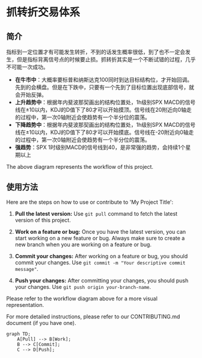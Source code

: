 # 抓转折交易体系

## 简介
指标到一定位置才有可能发生转折，不到的话发生概率很低，到了也不一定会发生，但是指标背离信号点的时候要止损。抓转折其实是一个不断试错的过程，几乎不可能一次成功。
- **在牛市中**：大概率要标普和纳斯达克100同时到达目标结构位，才开始回调。先到的会横盘。但是在下跌中，只要有一个先到了目标位置出现底部信号，就会开始反弹。
- **上升趋势中**：根据年内斐波那契画出的结构位置处，1h级别SPX MACD的信号线在±10以内，KDJ的D值下了80才可以开始摸顶。信号线在20附近向0轴走的过程中，第一次0轴附近会使趋势有一个半分位的震荡。
- **下降趋势中**：根据年内斐波那契画出的结构位置处，1h级别SPX MACD的信号线在±10以内，KDJ的D值下了80才可以开始摸底。信号线在-20附近向0轴走的过程中，第一次0轴附近会使趋势有一个半分位的震荡。
- **强趋势**：SPX 1时级别MACD的信号线到40，是非常强的趋势，会持续1个星期以上

The above diagram represents the workflow of this project.

## 使用方法

Here are the steps on how to use or contribute to 'My Project Title':

1. **Pull the latest version:** Use `git pull` command to fetch the latest version of this project.

2. **Work on a feature or bug:** Once you have the latest version, you can start working on a new feature or bug. Always make sure to create a new branch when you are working on a feature or bug.

3. **Commit your changes:** After working on a feature or bug, you should commit your changes. Use `git commit -m "Your descriptive commit message"`.

4. **Push your changes:** After committing your changes, you should push your changes. Use `git push origin your-branch-name`.

Please refer to the workflow diagram above for a more visual representation.

For more detailed instructions, please refer to our CONTRIBUTING.md document (if you have one).
```mermaid
graph TD;
    A[Pull] --> B[Work];
    B --> C[Commit];
    C --> D[Push];

